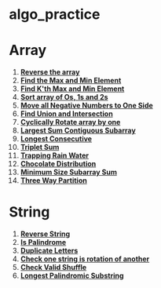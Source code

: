 # algo_practice

Array
=====
1. [**Reverse the array**](./array/reverse_array.cpp)
2. [**Find the Max and Min Element**](./array/minmax.cpp)
3. [**Find K'th Max and Min Element**](./array/kMinMax.cpp)
4. [**Sort array of Os, 1s and 2s**](./array/sort_colors.cpp)
5. [**Move all Negative Numbers to One Side**](./array/shift_negative_postive.cpp)
6. [**Find Union and Intersection**](./array/union_of_two_arrays.cpp)
7. [**Cyclically Rotate array by one**](./array/cyclically_rotate_array.cpp)
8. [**Largest Sum Contiguous Subarray**](./array/maximum_contiguous_sum.cpp)
24. [**Longest Consecutive**](./array/longestConsecutive.cpp)
28. [**Triplet Sum**](./array/tripletSum.cpp)
29. [**Trapping Rain Water**](./array/trappingRainWater.cpp)
30. [**Chocolate Distribution**](./array/chocolateDistribution.cpp)
31. [**Minimum Size Subarray Sum**](./array/minSizeSubarraySumK.cpp)
32. [**Three Way Partition**](./array/threeWayPartition.cpp)

String
======
1. [**Reverse String**](./string/reverse.cpp)
2. [**Is Palindrome**](./string/validPalindrome.cpp)
3. [**Duplicate Letters**](./string/duplicateLetters.cpp)
4. [**Check one string is rotation of another**](./string/areRotation.cpp)
5. [**Check Valid Shuffle**](./string/validShuffle.cpp)
6. [**Longest Palindromic Substring**](./string/longestPalindrome.cpp)
